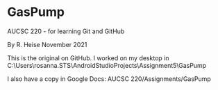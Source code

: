 # GasPump
AUCSC 220 - for learning Git and GitHub

By R. Heise
November 2021

This is the original on GitHub.  I worked on my desktop 
in C:\Users\rosanna.STS\AndroidStudioProjects\Assignment5\GasPump

I also have a copy in Google Docs:  AUCSC 220/Assignments/GasPump